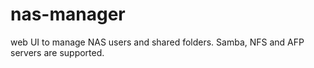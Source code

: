 # nas-manager
web UI to manage NAS users and shared folders. Samba, NFS and AFP servers are supported.
